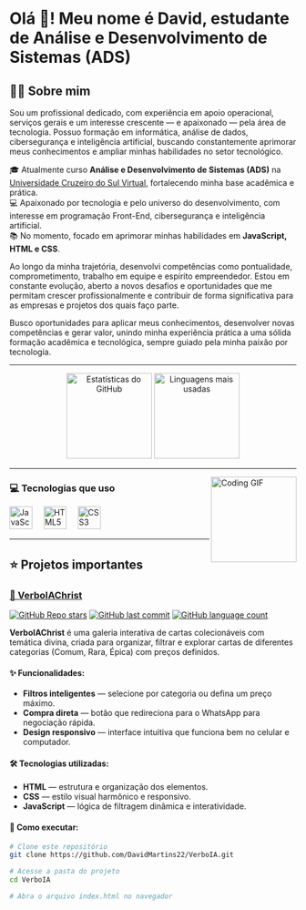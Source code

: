 <h1 align="left">Olá 👋! Meu nome é David, estudante de Análise e Desenvolvimento de Sistemas (ADS)</h1>



<h2 align="left">👨‍💻 Sobre mim</h2>

<p>
Sou um profissional dedicado, com experiência em apoio operacional, serviços gerais e um interesse crescente — e apaixonado — pela área de tecnologia. Possuo formação em informática, análise de dados, cibersegurança e inteligência artificial, buscando constantemente aprimorar meus conhecimentos e ampliar minhas habilidades no setor tecnológico.
</p>

<p>
🎓 Atualmente curso <strong>Análise e Desenvolvimento de Sistemas (ADS)</strong> na <a href="https://www.cruzeirodosul.edu.br/" target="_blank">Universidade Cruzeiro do Sul Virtual</a>, fortalecendo minha base acadêmica e prática.<br>
💻 Apaixonado por tecnologia e pelo universo do desenvolvimento, com interesse em programação Front-End, cibersegurança e inteligência artificial.<br>
📚 No momento, focado em aprimorar minhas habilidades em <strong>JavaScript, HTML e CSS</strong>.
</p>

<p>
Ao longo da minha trajetória, desenvolvi competências como pontualidade, comprometimento, trabalho em equipe e espírito empreendedor. Estou em constante evolução, aberto a novos desafios e oportunidades que me permitam crescer profissionalmente e contribuir de forma significativa para as empresas e projetos dos quais faço parte.
</p>

<p>
Busco oportunidades para aplicar meus conhecimentos, desenvolver novas competências e gerar valor, unindo minha experiência prática a uma sólida formação acadêmica e tecnológica, sempre guiado pela minha paixão por tecnologia.
</p>

---

<div align="center">
  <img src="https://github-readme-stats.vercel.app/api?username=DavidMartins&show_icons=true&theme=dracula&include_all_commits=true&count_private=true" height="150" alt="Estatísticas do GitHub" />
  <img src="https://github-readme-stats.vercel.app/api/top-langs?username=DavidMartins&layout=compact&theme=dracula" height="150" alt="Linguagens mais usadas" />
</div>

---

<img align="right" height="150" src="https://media.giphy.com/media/qgQUggAC3Pfv687qPC/giphy.gif" alt="Coding GIF" />

### 💻 Tecnologias que uso
<div align="left">
  <img src="https://cdn.jsdelivr.net/gh/devicons/devicon/icons/javascript/javascript-original.svg" height="40" alt="JavaScript" />
  <img width="12" />
  <img src="https://cdn.jsdelivr.net/gh/devicons/devicon/icons/html5/html5-original.svg" height="40" alt="HTML5" />
  <img width="12" />
  <img src="https://cdn.jsdelivr.net/gh/devicons/devicon/icons/css3/css3-original.svg" height="40" alt="CSS3" />
  <img width="12" />
</div>

---

## ⭐ Projetos importantes

### [🎴 VerboIAChrist](https://github.com/DavidMartins22/VerboIA)

[![GitHub Repo stars](https://img.shields.io/github/stars/DavidMartins22/VerboIA?style=social)](https://github.com/DavidMartins22/VerboIA/stargazers)
[![GitHub last commit](https://img.shields.io/github/last-commit/DavidMartins22/VerboIA?color=blue)](https://github.com/DavidMartins22/VerboIA/commits/main)
[![GitHub language count](https://img.shields.io/github/languages/count/DavidMartins22/VerboIA?color=yellow)](https://github.com/DavidMartins22/VerboIA)

**VerboIAChrist** é uma galeria interativa de cartas colecionáveis com temática divina, criada para organizar, filtrar e explorar cartas de diferentes categorias (Comum, Rara, Épica) com preços definidos.

#### ✨ Funcionalidades:
- **Filtros inteligentes** — selecione por categoria ou defina um preço máximo.
- **Compra direta** — botão que redireciona para o WhatsApp para negociação rápida.
- **Design responsivo** — interface intuitiva que funciona bem no celular e computador.

#### 🛠 Tecnologias utilizadas:
- **HTML** — estrutura e organização dos elementos.
- **CSS** — estilo visual harmônico e responsivo.
- **JavaScript** — lógica de filtragem dinâmica e interatividade.

#### 🚀 Como executar:
```bash
# Clone este repositório
git clone https://github.com/DavidMartins22/VerboIA.git

# Acesse a pasta do projeto
cd VerboIA

# Abra o arquivo index.html no navegador
